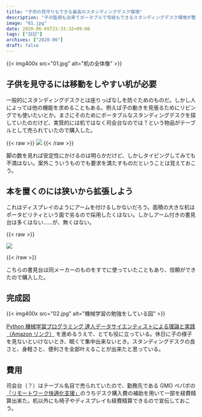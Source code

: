 ```yaml
---
title: "子供の見守りもできる最高のスタンディングデスク環境"
description: "子の監視も出来てポータブルで写経もできるスタンディングデスク環境が整った"
image: "01.jpg"
date: 2020-06-05T23:33:32+09:00
tags: ["日記"]
archives: ["2020-06"]
draft: false
---
```


{{< img400x src="01.jpg" alt="机の全体像" >}}

## 子供を見守るには移動をしやすい机が必要

一般的にスタンディングデスクとは座りっぱなしを防ぐためのものだ。しかし人によっては他の機能を求めることもある。例えば子の動きを見張るためにリビングでも使いたいとか。まさにそのためにポータブルなスタンディングデスクを探していたのだけど、実質的には机ではなく司会台なのでは？という物品がテーブルとして売られていたので購入した。

{{< raw >}}
<a href="https://www.amazon.co.jp/%E3%80%90%E3%83%A1%E3%83%BC%E3%82%AB%E3%83%BC%E7%9B%B4%E9%80%81%E3%80%91TRUSCO-%E3%83%9F%E3%83%8B%E3%83%86%E3%83%BC%E3%83%96%E3%83%AB%E7%AB%8B%E3%81%A1%E4%BD%9C%E6%A5%AD%E7%94%A8%E3%83%8F%E3%82%A4%E3%82%BF%E3%82%A4%E3%83%97-500X350X740%EF%BD%9E1040-MT500H-8000-%E3%80%905054541%E3%80%91/dp/B002A5OCE8/ref=as_li_ss_il?ie=UTF8&linkCode=li2&tag=tbsmcd-22&linkId=5ab3e8c89401c7e80882d978bd6a5fa9&language=ja_JP" target="_blank"><img border="0" src="//ws-fe.amazon-adsystem.com/widgets/q?_encoding=UTF8&ASIN=B002A5OCE8&Format=_SL160_&ID=AsinImage&MarketPlace=JP&ServiceVersion=20070822&WS=1&tag=tbsmcd-22&language=ja_JP" ></a>
{{< /raw >}}

脚の数を見れば安定性にかけるのは明らかだけど、しかしタイピングしてみても不満はない。案外こういうものでも要求を満たすものだということは覚えておこう。

## 本を置くのには狭いから拡張しよう

これはディスプレイのようにアームを付けるしかないだろう。面積の大きな机はポータビリティという面で劣るので採用したくはない。しかしアーム付きの書見台は多くはない……が、無くはない。  

{{< raw >}}

<a href="https://www.amazon.co.jp/gp/product/B013JXU3PG/ref=as_li_ss_il?ie=UTF8&psc=1&linkCode=li2&tag=tbsmcd-22&linkId=b9245af7e9f77a9afa424a0daa20be1f&language=ja_JP" target="_blank"><img border="0" src="//ws-fe.amazon-adsystem.com/widgets/q?_encoding=UTF8&ASIN=B013JXU3PG&Format=_SL160_&ID=AsinImage&MarketPlace=JP&ServiceVersion=20070822&WS=1&tag=tbsmcd-22&language=ja_JP" ></a>

{{< /raw >}}
  
  
こちらの書見台は同メーカーのものをすでに使っていたこともあり、信頼ができたので購入した。

## 完成図

{{< img400x src="02.jpg" alt="機械学習の勉強をしている図" >}}

[Python 機械学習プログラミング 達人データサイエンティストによる理論と実践 （Amazon リンク）](https://amzn.to/2AlOqeD) を進めるうえで、とても役に立っている。休日に子の様子を見ないといけないとき、眠くて集中出来ないとき。スタンディングデスクの良さと、身軽さと、便利さを全部叶えることが出来たと思っている。

## 費用

司会台（？）はテーブル名目で売られていたので、勤務先である GMO ペパボの[「リモートワーク快適化支援」](https://pepabo.com/news/press/202006011200)のうちデスク購入費の補助を用いて一部を経費精算出来た。机以外にも椅子やディスプレイも経費精算できるので宣伝しておこう。
